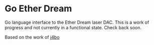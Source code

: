 # Go Ether Dream

Go language interface to the Ether Dream laser DAC. This is a work of progress and not currently in a functional state. Check back soon.

Based on the work of [j4bo](https://github.com/j4cbo/j4cDAC/)
